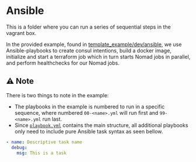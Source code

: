 # Ansible
This is a folder where you can run a series of sequential steps in the vagrant box. 

In the provided example, found in [template_example/dev/ansible](https://github.com/fredrikhgrelland/vagrant-hashistack-template/tree/master/template_example/dev/ansible), 
we use Ansible-playbooks to create consul intentions, build a docker image, initialize and start a terraform job which in turn starts Nomad jobs in parallel, and perform healthchecks for our Nomad jobs. 

## :warning: Note
There is two things to note in the example:
- The playbooks in the example is numbered to run in a specific sequence, where numbered `00-<name>.yml` will run first and `99-<name>.yml` run last.
- Since [`playbook.yml`](playbook.yml) contains the main structure, all additional playbooks only need to include pure Ansible task syntax as seen bellow.

```yaml
- name: Descriptive task name
  debug:
    msg: This is a task
```